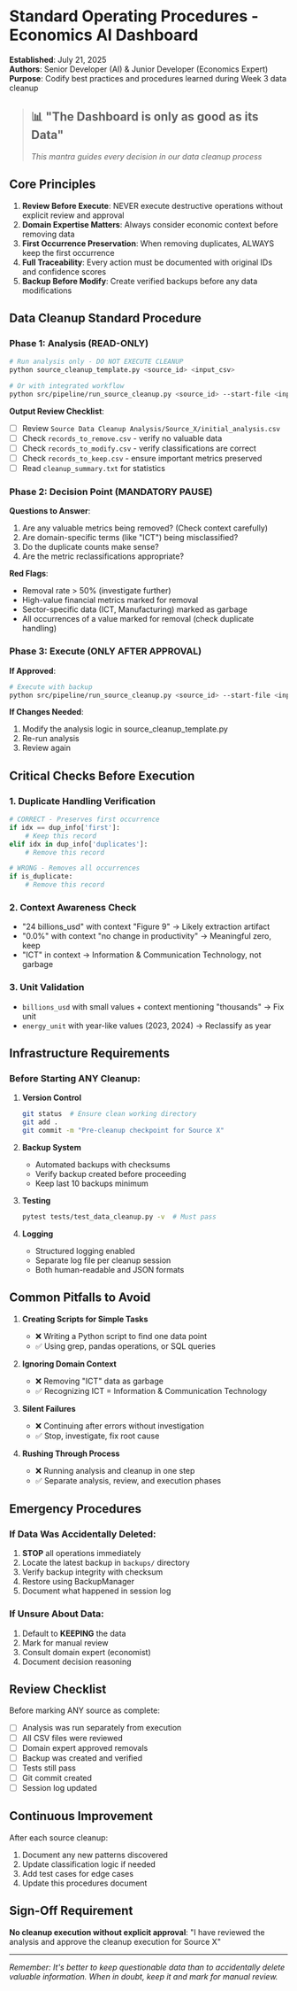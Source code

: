 # Standard Operating Procedures - Economics AI Dashboard
**Established**: July 21, 2025  
**Authors**: Senior Developer (AI) & Junior Developer (Economics Expert)  
**Purpose**: Codify best practices and procedures learned during Week 3 data cleanup

> ## 📊 **"The Dashboard is only as good as its Data"**
> *This mantra guides every decision in our data cleanup process*

## Core Principles

1. **Review Before Execute**: NEVER execute destructive operations without explicit review and approval
2. **Domain Expertise Matters**: Always consider economic context before removing data
3. **First Occurrence Preservation**: When removing duplicates, ALWAYS keep the first occurrence
4. **Full Traceability**: Every action must be documented with original IDs and confidence scores
5. **Backup Before Modify**: Create verified backups before any data modifications

## Data Cleanup Standard Procedure

### Phase 1: Analysis (READ-ONLY)
```bash
# Run analysis only - DO NOT EXECUTE CLEANUP
python source_cleanup_template.py <source_id> <input_csv>

# Or with integrated workflow
python src/pipeline/run_source_cleanup.py <source_id> --start-file <input_csv> --analyze-only
```

**Output Review Checklist**:
- [ ] Review `Source Data Cleanup Analysis/Source_X/initial_analysis.csv`
- [ ] Check `records_to_remove.csv` - verify no valuable data
- [ ] Check `records_to_modify.csv` - verify classifications are correct
- [ ] Check `records_to_keep.csv` - ensure important metrics preserved
- [ ] Read `cleanup_summary.txt` for statistics

### Phase 2: Decision Point (MANDATORY PAUSE)

**Questions to Answer**:
1. Are any valuable metrics being removed? (Check context carefully)
2. Are domain-specific terms (like "ICT") being misclassified?
3. Do the duplicate counts make sense?
4. Are the metric reclassifications appropriate?

**Red Flags**:
- Removal rate > 50% (investigate further)
- High-value financial metrics marked for removal
- Sector-specific data (ICT, Manufacturing) marked as garbage
- All occurrences of a value marked for removal (check duplicate handling)

### Phase 3: Execute (ONLY AFTER APPROVAL)

**If Approved**:
```bash
# Execute with backup
python src/pipeline/run_source_cleanup.py <source_id> --start-file <input_csv> --auto-confirm
```

**If Changes Needed**:
1. Modify the analysis logic in source_cleanup_template.py
2. Re-run analysis
3. Review again

## Critical Checks Before Execution

### 1. Duplicate Handling Verification
```python
# CORRECT - Preserves first occurrence
if idx == dup_info['first']:
    # Keep this record
elif idx in dup_info['duplicates']:
    # Remove this record

# WRONG - Removes all occurrences
if is_duplicate:
    # Remove this record
```

### 2. Context Awareness Check
- "24 billions_usd" with context "Figure 9" → Likely extraction artifact
- "0.0%" with context "no change in productivity" → Meaningful zero, keep
- "ICT" in context → Information & Communication Technology, not garbage

### 3. Unit Validation
- `billions_usd` with small values + context mentioning "thousands" → Fix unit
- `energy_unit` with year-like values (2023, 2024) → Reclassify as year

## Infrastructure Requirements

### Before Starting ANY Cleanup:

1. **Version Control**
   ```bash
   git status  # Ensure clean working directory
   git add .
   git commit -m "Pre-cleanup checkpoint for Source X"
   ```

2. **Backup System**
   - Automated backups with checksums
   - Verify backup created before proceeding
   - Keep last 10 backups minimum

3. **Testing**
   ```bash
   pytest tests/test_data_cleanup.py -v  # Must pass
   ```

4. **Logging**
   - Structured logging enabled
   - Separate log file per cleanup session
   - Both human-readable and JSON formats

## Common Pitfalls to Avoid

1. **Creating Scripts for Simple Tasks**
   - ❌ Writing a Python script to find one data point
   - ✅ Using grep, pandas operations, or SQL queries

2. **Ignoring Domain Context**
   - ❌ Removing "ICT" data as garbage
   - ✅ Recognizing ICT = Information & Communication Technology

3. **Silent Failures**
   - ❌ Continuing after errors without investigation
   - ✅ Stop, investigate, fix root cause

4. **Rushing Through Process**
   - ❌ Running analysis and cleanup in one step
   - ✅ Separate analysis, review, and execution phases

## Emergency Procedures

### If Data Was Accidentally Deleted:
1. **STOP** all operations immediately
2. Locate the latest backup in `backups/` directory
3. Verify backup integrity with checksum
4. Restore using BackupManager
5. Document what happened in session log

### If Unsure About Data:
1. Default to **KEEPING** the data
2. Mark for manual review
3. Consult domain expert (economist)
4. Document decision reasoning

## Review Checklist

Before marking ANY source as complete:

- [ ] Analysis was run separately from execution
- [ ] All CSV files were reviewed
- [ ] Domain expert approved removals
- [ ] Backup was created and verified
- [ ] Tests still pass
- [ ] Git commit created
- [ ] Session log updated

## Continuous Improvement

After each source cleanup:
1. Document any new patterns discovered
2. Update classification logic if needed
3. Add test cases for edge cases
4. Update this procedures document

## Sign-Off Requirement

**No cleanup execution without explicit approval**: "I have reviewed the analysis and approve the cleanup execution for Source X"

---

*Remember: It's better to keep questionable data than to accidentally delete valuable information. When in doubt, keep it and mark for manual review.*